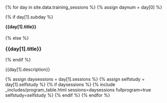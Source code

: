 {% for day in site.data.training_sessions %}
 {% assign daynum = day[0] %}

 {% if day[1].subday %}
 <h4 class="daystart" style="margin-top:1em;"> {{day[1].title}} </h4>
 {% else %}
 <h3 id="{{ day[0] }}" class="daystart" style="margin-top:1em;"> {{day[1].title}} </h3>
 {% endif %}
 <p> {{day[1].description}} </p>

  {% assign daysessions = day[1].sessions %}
  {% assign selfstudy = day[1].selfstudy %}
  {% if daysessions %}
   {% include _includes/program_table.html sessions=daysessions fullprogram=true selfstudy=selfstudy %}
  {% endif %}
{% endfor %} <!-- end schedule -->

